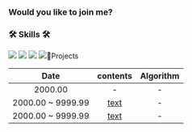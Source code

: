 ### Would you like to join me?


<div>  
<h3>🛠️ Skills 🛠️</h3>  
<img src="https://img.shields.io/badge/Python-3766AB?style=flat-square&logo=Python&logoColor=white"/> 
<img src="https://img.shields.io/badge/CSS-1572B6?style=flat-square&logo=CSS3&logoColor=white"/></a>  
<img src="https://img.shields.io/badge/HTML5-E34F26?style=flat-square&logo=HTML5&logoColor=white"/></a>  
<img src="https://img.shields.io/badge/Mysql-4479A1?style=flat-square&logo=Mysql&Studio&logoColor=white"/></a  

## 🌱Projects
 | **Date** | **contents** | **Algorithm** |
 |:--------:|:--------:|:--------:|
  | 2000.00 | - | - |
  | 2000.00 ~ 9999.99 | <a href="https://"> text </a> | - |
  | 2000.00 ~ 9999.99 | <a href="https://"/> text </a> | - |



</div>
